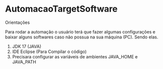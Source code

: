 # AutomacaoTargetSoftware

Orientações 

Para rodar a automação o usuário terá que fazer algumas configurações e baixar alguns softwares caso não possua na sua máquina (PC).
Sendo elas.
1.	JDK 17 (JAVA)
2.	IDE Eclipse (Para Compilar o código)
3.	Precisara configurar as variáveis de ambientes JAVA_HOME e JAVA_PATH
